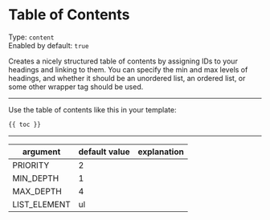 # Table of Contents

Type: `content`  
Enabled by default: `true`

Creates a nicely structured table of contents by assigning IDs to your headings and linking to them. You can specify the min and max levels of headings, and whether it should be an unordered list, an ordered list, or some other wrapper tag should be used.

---

Use the table of contents like this in your template:
```html
{{ toc }}
```

---

|argument				|default value		|explanation									|
|-----------------------|-------------------|-----------------------------------------------|
|PRIORITY				|2					|												|
|MIN_DEPTH				|1					|												|
|MAX_DEPTH				|4					|												|
|LIST_ELEMENT			|ul					|												|
